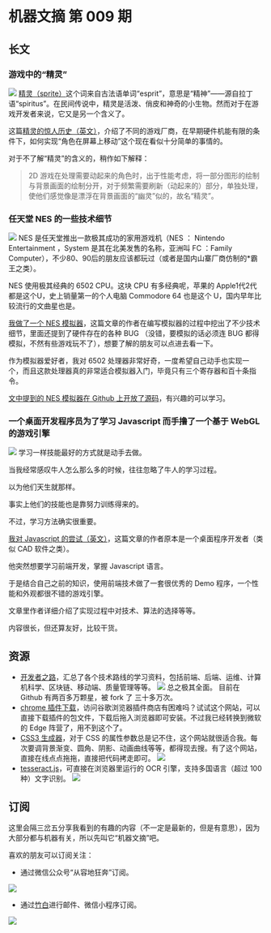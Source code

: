 # 机器文摘 第 009 期

## 长文
### 游戏中的“精灵”
![](2022-11-21-14-24-20.png)
[精灵（sprite）](https://zh.wikipedia.org/wiki/%E7%B2%BE%E7%81%B5%E5%9B%BE)这个词来自古法语单词“esprit”，意思是“精神”——源自拉丁语“spiritus”。在民间传说中，精灵是活泼、俏皮和神奇的小生物。然而对于在游戏开发者来说，它又是另一个含义了。

这篇[精灵的惊人历史（英文）](https://wireframe.raspberrypi.com/articles/the-surprising-history-of-sprites)，介绍了不同的游戏厂商，在早期硬件机能有限的条件下，如何实现“角色在屏幕上移动”这个现在看似十分简单的事情的。

对于不了解“精灵”的含义的，稍作如下解释：
> 2D 游戏在处理需要动起来的角色时，出于性能考虑，将一部分图形的绘制与背景画面的绘制分开，对于频繁需要刷新（动起来的）部分，单独处理，使他们感觉像是漂浮在背景画面的“幽灵”似的，故名“精灵”。

### 任天堂 NES 的一些技术细节
![](2022-11-21-14-41-33.png)
NES 是任天堂推出一款极其成功的家用游戏机（NES ： Nintendo Entertainment ，System 是其在北美发售的名称，亚洲叫 FC ：Family Computer），不少80、90后的朋友应该都玩过（或者是国内山寨厂商仿制的*霸王之类）。

NES 使用极其经典的 6502 CPU。这块 CPU 有多经典呢，苹果的 Apple1代2代 都是这个U，史上销量第一的个人电脑 Commodore 64 也是这个 U，国内早年比较流行的文曲星也是。

[我做了一个 NES 模拟器](https://medium.com/@fogleman/i-made-an-nes-emulator-here-s-what-i-learned-about-the-original-nintendo-2e078c9b28fe)，这篇文章的作者在编写模拟器的过程中挖出了不少技术细节，里面还提到了硬件存在的各种 BUG （没错，要模拟的话必须连 BUG 都得模拟，不然有些游戏玩不了），想要了解的朋友可以点进去看一下。

作为模拟器爱好者，我对 6502 处理器非常好奇，一度希望自己动手也实现一个，而且这款处理器真的非常适合模拟器入门，毕竟只有三个寄存器和百十条指令。

[文中提到的 NES 模拟器在 Github 上开放了源码](https://github.com/fogleman/nes)，有兴趣的可以学习。

### 一个桌面开发程序员为了学习 Javascript 而手撸了一个基于 WebGL 的游戏引擎
![](2022-11-21-15-11-11.png)
学习一样技能最好的方式就是动手去做。

当我经常感叹牛人怎么那么多的时候，往往忽略了牛人的学习过程。

以为他们天生就那样。

事实上他们的技能也是靠努力训练得来的。

不过，学习方法确实很重要。

[我对 Javascript 的尝试（英文）](http://zephyrosanemos.com/)，这篇文章的作者原本是一个桌面程序开发者（类似 CAD 软件之类）。

他突然想要学习前端开发，掌握 Javascript 语言。

于是结合自己之前的知识，使用前端技术做了一套很优秀的 Demo 程序，一个性能和外观都很不错的游戏引擎。

文章里作者详细介绍了实现过程中对技术、算法的选择等等。

内容很长，但还算友好，比较干货。


## 资源
- [开发者之路](https://roadmap.sh/)，汇总了各个技术路线的学习资料，包括前端、后端、运维、计算机科学、区块链、移动端、质量管理等等。
  ![](2022-11-21-15-24-33.png)
  总之极其全面。
  目前在 Github 有两百多万颗星，被 fork 了 三十多万次。
- [chrome 插件下载](https://crxdl.com/)，访问谷歌浏览器插件商店有困难吗？试试这个网站，可以直接下载插件的包文件，下载后拖入浏览器即可安装。不过我已经转换到微软的 Edge 阵营了，用不到这个了。
- [CSS3 生成器](https://www.toptal.com/developers/css3maker)，对于 CSS 的属性参数总是记不住，这个网站就很适合我。每次要调背景渐变、圆角、阴影、动画曲线等等，都得现去搜。有了这个网站，直接在线点点拖拖，直接把代码拷走即可。
  ![](2022-11-21-15-33-35.png)
- [tesseract.js](https://tesseract.projectnaptha.com/)，可直接在浏览器里运行的 OCR 引擎，支持多国语言（超过 100 种）文字识别。
  ![](2022-11-21-16-16-10.png)

## 订阅
这里会隔三岔五分享我看到的有趣的内容（不一定是最新的，但是有意思），因为大部分都与机器有关，所以先叫它“机器文摘”吧。

喜欢的朋友可以订阅关注：

- 通过微信公众号“从容地狂奔”订阅。

![](../weixin.jpg)

- 通过[竹白](https://zhubai.love/)进行邮件、微信小程序订阅。

![](../zhubai.jpg)